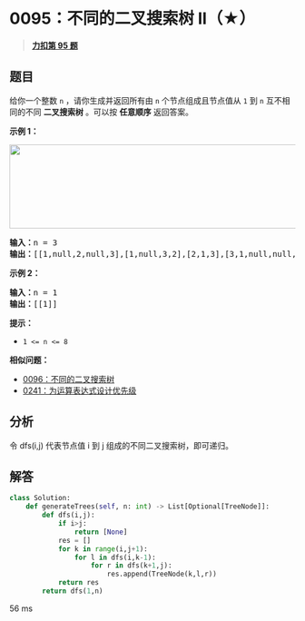 # 0095：不同的二叉搜索树 II（★）


> <u>**[力扣第 95 题](https://leetcode.cn/problems/unique-binary-search-trees-ii/)**</u>

## 题目

<p>给你一个整数 <code>n</code> ，请你生成并返回所有由 <code>n</code> 个节点组成且节点值从 <code>1</code> 到 <code>n</code> 互不相同的不同 <strong>二叉搜索树</strong><em> </em>。可以按 <strong>任意顺序</strong> 返回答案。</p>



<div class="original__bRMd">
<div>
<p><strong>示例 1：</strong></p>
<img alt="" src="https://assets.leetcode.com/uploads/2021/01/18/uniquebstn3.jpg" style="width: 600px; height: 148px;" />
<pre>
<strong>输入：</strong>n = 3
<strong>输出：</strong>[[1,null,2,null,3],[1,null,3,2],[2,1,3],[3,1,null,null,2],[3,2,null,1]]
</pre>

<p><strong>示例 2：</strong></p>

<pre>
<strong>输入：</strong>n = 1
<strong>输出：</strong>[[1]]
</pre>



<p><strong>提示：</strong></p>

<ul>
<li><code>1 <= n <= 8</code></li>
</ul>
</div>
</div>


**相似问题：**
- [0096：不同的二叉搜索树](/leetcode/0096)
- [0241：为运算表达式设计优先级](/leetcode/0241)


## 分析

令 dfs(i,j) 代表节点值 i 到 j 组成的不同二叉搜索树，即可递归。

## 解答

```python
class Solution:
    def generateTrees(self, n: int) -> List[Optional[TreeNode]]:
        def dfs(i,j):
            if i>j:
                return [None]
            res = []
            for k in range(i,j+1):
                for l in dfs(i,k-1):
                    for r in dfs(k+1,j):
                        res.append(TreeNode(k,l,r))
            return res
        return dfs(1,n)
```
56 ms


